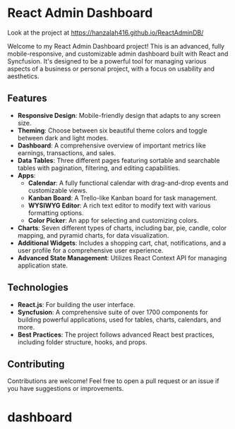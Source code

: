 # React Admin Dashboard
Look at the project at https://hanzalah416.github.io/ReactAdminDB/

Welcome to my React Admin Dashboard project! This is an advanced, fully mobile-responsive, and customizable admin dashboard built with React and Syncfusion. It's designed to be a powerful tool for managing various aspects of a business or personal project, with a focus on usability and aesthetics.

## Features

- **Responsive Design**: Mobile-friendly design that adapts to any screen size.
- **Theming**: Choose between six beautiful theme colors and toggle between dark and light modes.
- **Dashboard**: A comprehensive overview of important metrics like earnings, transactions, and sales.
- **Data Tables**: Three different pages featuring sortable and searchable tables with pagination, filtering, and editing capabilities.
- **Apps**:
  - **Calendar**: A fully functional calendar with drag-and-drop events and customizable views.
  - **Kanban Board**: A Trello-like Kanban board for task management.
  - **WYSIWYG Editor**: A rich text editor to modify text with various formatting options.
  - **Color Picker**: An app for selecting and customizing colors.
- **Charts**: Seven different types of charts, including bar, pie, candle, color mapping, and pyramid charts, for data visualization.
- **Additional Widgets**: Includes a shopping cart, chat, notifications, and a user profile for a comprehensive user experience.
- **Advanced State Management**: Utilizes React Context API for managing application state.

## Technologies

- **React.js**: For building the user interface.
- **Syncfusion**: A comprehensive suite of over 1700 components for building powerful applications, used for tables, charts, calendars, and more.
- **Best Practices**: The project follows advanced React best practices, including folder structure, hooks, and props.

## Contributing

Contributions are welcome! Feel free to open a pull request or an issue if you have suggestions or improvements.
# dashboard
